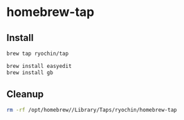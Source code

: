 # homebrew-tap

Install
-------

```sh
brew tap ryochin/tap
```

```sh
brew install easyedit
brew install gb
```

Cleanup
-------

```sh
rm -rf /opt/homebrew//Library/Taps/ryochin/homebrew-tap
```
